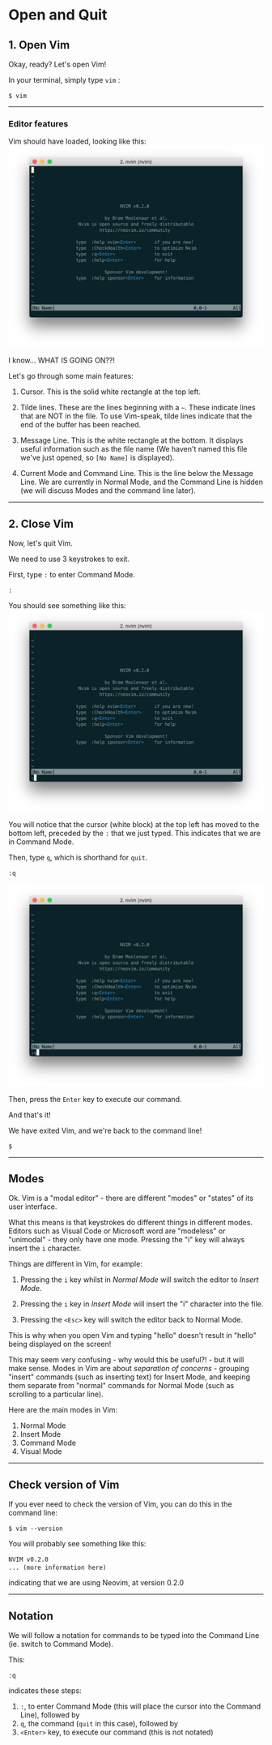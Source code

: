 # Open and Quit


## 1. Open Vim
Okay, ready? Let's open Vim!

In your terminal, simply type `vim` :
```
$ vim
```

---
### Editor features
Vim should have loaded, looking like this:
![Vim welcome screen](/screenshots/start-screen.png)

I know... WHAT IS GOING ON??!

Let's go through some main features:
1. Cursor. This is the solid white rectangle at the top left.

1. Tilde lines. These are the lines beginning with a `~`. These indicate lines that are
NOT in the file. To use Vim-speak, tilde lines indicate that the end of the buffer has been reached.

1. Message Line. This is the white rectangle at the bottom. It displays useful information such as
the file name (We haven't named this file we've just opened, so `[No Name]` is displayed).

1. Current Mode and Command Line. This is the line below the Message Line. We are currently in
Normal Mode, and the Command Line is hidden (we will discuss Modes and the command line later).



---
## 2. Close Vim
Now, let's quit Vim.

We need to use 3 keystrokes to exit.

First, type `:` to enter Command Mode.

```
:
```
You should see something like this:
![Vim welcome screen](/screenshots/command-line.png)

You will notice that the cursor (white block) at the top left has moved to the bottom left,
preceded by the `:` that we just typed. This indicates that we are in Command Mode.

Then, type `q`, which is shorthand for `quit`.
```
:q
```
![Vim welcome screen](/screenshots/command-line-quit.png)

Then, press the `Enter` key to execute our command.



And that's it!

We have exited Vim, and we're back to the command line!

```
$
```


----
## Modes
Ok. Vim is a "modal editor" - there are different "modes" or "states" of its user interface.

What this means is that keystrokes do different things in different modes. Editors such as Visual
Code or Microsoft word are "modeless" or "unimodal" - they only have one mode.
Pressing the "i" key will always insert the `i` character.

Things are different in Vim, for example:
1. Pressing the `i` key whilst in _Normal Mode_ will switch the editor to _Insert Mode_.

2. Pressing the `i` key in _Insert Mode_ will insert the "i" character into the file.

3. Pressing the `<Esc>` key will switch the editor back to Normal Mode.

This is why when you open Vim and typing "hello" doesn't result in "hello" being displayed on
the screen!

This may seem very confusing - why would this be useful?! - but it will make sense. Modes in Vim are
about _*separation of concerns*_ - grouping "insert" commands (such as inserting text) for Insert
Mode, and keeping them separate from "normal" commands for Normal Mode (such as scrolling to
a particular line).

Here are the main modes in Vim:
1. Normal Mode
2. Insert Mode
3. Command Mode
4. Visual Mode


----
## Check version of Vim
If you ever need to check the version of Vim, you can do this in the command line:
```
$ vim --version
```

You will probably see something like this:
```
NVIM v0.2.0
... (more information here)
```
indicating that we are using Neovim, at version 0.2.0

----
## Notation

We will follow a notation for commands to be typed into the Command Line (ie. switch to Command
Mode).

This:
```
:q
```
indicates these steps:
1. `:`, to enter Command Mode (this will place the cursor into the Command Line), followed by
2. `q`, the command (`quit` in this case), followed by
3. `<Enter>` key, to execute our command (this is not notated)

